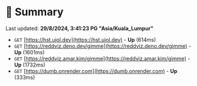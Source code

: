 # 📖 Summary
Last updated: **29/8/2024, 3:41:23 PG "Asia/Kuala_Lumpur"**

- `GET` [https://hst.ujol.dev](https://hst.ujol.dev) - **Up** (614ms)
- `GET` [https://reddviz.deno.dev/gimme](https://reddviz.deno.dev/gimme) - **Up** (1601ms)
- `GET` [https://reddviz.amar.kim/gimme](https://reddviz.amar.kim/gimme) - **Up** (1732ms)
- `GET` [https://dumb.onrender.com](https://dumb.onrender.com) - **Up** (333ms)
